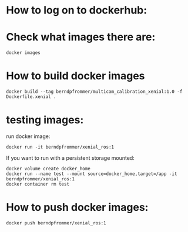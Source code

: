 # How to log on to dockerhub:

# Check what images there are:

    docker images

# How to build docker images

    docker build --tag berndpfrommer/multicam_calibration_xenial:1.0 -f Dockerfile.xenial .

# testing images:

run docker image:

    docker run -it berndpfrommer/xenial_ros:1
	
If you want to run with a persistent storage mounted:

    docker volume create docker_home
    docker run --name test --mount source=docker_home,target=/app -it berndpfrommer/xenial_ros:1
    docker container rm test

# How to push docker images:

    docker push berndpfrommer/xenial_ros:1

    

